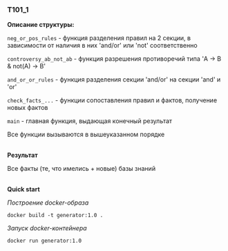 ### T101_1

**Описание структуры:**

`neg_or_pos_rules` - функция разделения правил на 2 секции, в зависимости от наличия в них 'and/or' или 'not' соответственно

`controversy_ab_not_ab` - функция разрешения противоречий типа 'A -> B & not(A) -> B'

`and_or_or_rules` - функция разделения секции 'and/or' на секции 'and' и 'or'

`check_facts_...` - функции сопоставления правил и фактов, получение новых фактов

`main` - главная функция, выдающая конечный результат

Все функции вызываются в вышеуказанном порядке
<br/><br/>

**Результат**

Все факты (те, что имелись + новые) базы знаний
<br/><br/>

**Quick start**

*Построение docker-образа*
```
docker build -t generator:1.0 .
```

*Запуск docker-контейнера*
```
docker run generator:1.0
```

